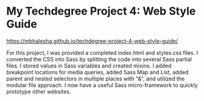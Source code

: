 # My Techdegree Project 4: Web Style Guide
 
https://mbhalesha.github.io/techdegree-project-4-web-style-guide/

For this project, I was provided a completed index.html and styles.css files. I converted the CSS into Sass by splitting the code into several Sass partial files. I stored values in Sass variables and created mixins. I added breakpoint locations for media queries, added Sass Map and List, added parent and nested selectors in multiple places with "&", and utilized the modular file approach. I now have a useful Sass micro-framework to quickly prototype other websites. 
